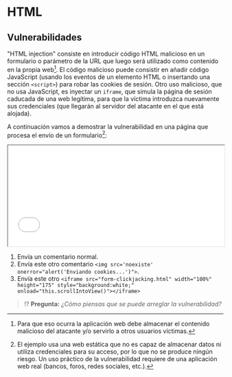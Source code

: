 # HTML
## Vulnerabilidades

"HTML injection" consiste en introducir código HTML malicioso en un formulario o parámetro de la URL que luego será utilizado como contenido en la propia web[^1]. El código malicioso puede consistir en añadir código JavaScript (usando los eventos de un elemento HTML o insertando una sección `<script>`) para robar las cookies de sesión. Otro uso malicioso, que no usa JavaScript, es inyectar un `iframe`, que simula la página de sesión caducada de una web legítima, para que la víctima introduzca nuevamente sus credenciales (que llegarán al servidor del atacante en el que está alojada).

A continuación vamos a demostrar la vulnerabilidad en una página que procesa el envío de un formulario[^2]:

<iframe src="./files/form-xss.html" width="100%" height="235" style="background:white;"></iframe>

1. Envía un comentario normal.
2. Envía este otro comentario `<img src='noexiste' onerror="alert('Enviando cookies...')">`.
3. Envía este otro `<iframe src="form-clickjacking.html" width="100%" height="175" style="background:white;" onload="this.scrollIntoView()"></iframe>`

> ⁉️ **Pregunta:** _¿Cómo piensas que se puede arreglar la vulnerabilidad?_

[^1]: Para que eso ocurra la aplicación web debe almacenar el contenido malicioso del atacante y/o servirlo a otros usuarios víctimas.

[^2]: El ejemplo usa una web estática que no es capaz de almacenar datos ni utiliza credenciales para su acceso, por lo que no se produce ningún riesgo. Un uso práctico de la vulnerabilidad requiere de una aplicación web real (bancos, foros, redes sociales, etc.).